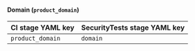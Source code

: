#### Domain (`product_domain`)

| CI stage YAML key | SecurityTests stage YAML key |
| ------------ | ----------------------- |
| `product_domain` | `domain` |